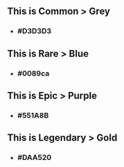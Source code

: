 ## This is Common > Grey
 - ### #D3D3D3 

## This is Rare > Blue
 - ### #0089ca

## This is Epic > Purple
 - ### #551A8B

## This is Legendary > Gold
 - ### #DAA520
